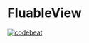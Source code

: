 # FluableView

[![codebeat](https://codebeat.co/badges/698cacb1-b57a-481f-8371-51a1e8ccd1ae)](https://codebeat.co/projects/github-com-vaseltior-fluableview)
